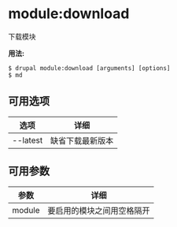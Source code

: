 # module:download
下载模块

**用法:**
```
$ drupal module:download [arguments] [options]
$ md  
```

## 可用选项
选项 | 详细
-------|-------------
--latest | 缺省下载最新版本

## 可用参数
参数 | 详细
---------|-------------
module | 要启用的模块之间用空格隔开
